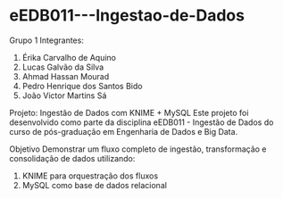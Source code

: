 # eEDB011---Ingestao-de-Dados
Grupo 1
Integrantes:
1. Érika Carvalho de Aquino
2. Lucas Galvão da Silva
3. Ahmad Hassan Mourad
4. Pedro Henrique dos Santos Bido
5. João Victor Martins Sá

Projeto: Ingestão de Dados com KNIME + MySQL
Este projeto foi desenvolvido como parte da disciplina eEDB011 - Ingestão de Dados do curso de pós-graduação em Engenharia de Dados e Big Data.

Objetivo Demonstrar um fluxo completo de ingestão, transformação e consolidação de dados utilizando:
1. KNIME para orquestração dos fluxos
2. MySQL como base de dados relacional
